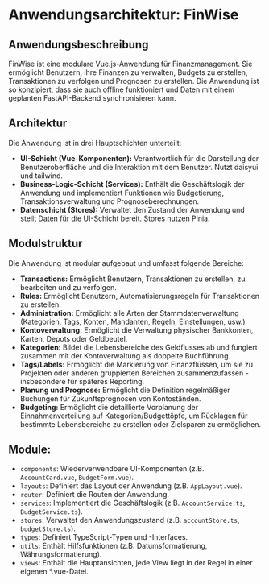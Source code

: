 # Anwendungsarchitektur: FinWise

## Anwendungsbeschreibung

FinWise ist eine modulare Vue.js-Anwendung für Finanzmanagement. Sie ermöglicht Benutzern, ihre Finanzen zu verwalten, Budgets zu erstellen, Transaktionen zu verfolgen und Prognosen zu erstellen. Die Anwendung ist so konzipiert, dass sie auch offline funktioniert und Daten mit einem geplanten FastAPI-Backend synchronisieren kann.

## Architektur

Die Anwendung ist in drei Hauptschichten unterteilt:

*   **UI-Schicht (Vue-Komponenten):** Verantwortlich für die Darstellung der Benutzeroberfläche und die Interaktion mit dem Benutzer. Nutzt daisyui und tailwind.
*   **Business-Logic-Schicht (Services):** Enthält die Geschäftslogik der Anwendung und implementiert Funktionen wie Budgetierung, Transaktionsverwaltung und Prognoseberechnungen.
*   **Datenschicht (Stores):** Verwaltet den Zustand der Anwendung und stellt Daten für die UI-Schicht bereit. Stores nutzen Pinia.

## Modulstruktur

Die Anwendung ist modular aufgebaut und umfasst folgende Bereiche:

* **Transactions:** Ermöglicht Benutzern, Transaktionen zu erstellen, zu bearbeiten und zu verfolgen.
* **Rules:** Ermöglicht Benutzern, Automatisierungsregeln für Transaktionen zu erstellen.
* **Administration:** Ermöglicht alle Arten der Stammdatenverwaltung (Kategorien, Tags, Konten, Mandanten, Regeln, Einstellungen, usw.)
* **Kontoverwaltung:** Ermöglicht die Verwaltung physischer Bankkonten, Karten, Depots oder Geldbeutel.
* **Kategorien:** Bildet die Lebensbereiche des Geldflusses ab und fungiert zusammen mit der Kontoverwaltung als doppelte Buchführung.
* **Tags/Labels:** Ermöglicht die Markierung von Finanzflüssen, um sie zu Projekten oder anderen gruppierten Bereichen zusammenzufassen - insbesondere für späteres Reporting.
* **Planung und Prognose:** Ermöglicht die Definition regelmäßiger Buchungen für Zukunftsprognosen von Kontoständen.
* **Budgeting:** Ermöglicht die detaillierte Vorplanung der Einnahmenverteilung auf Kategorien/Budgettöpfe, um Rücklagen für bestimmte Lebensbereiche zu erstellen oder Zielsparen zu ermöglichen.

## Module:

*   `components`:  Wiederverwendbare UI-Komponenten (z.B. `AccountCard.vue`, `BudgetForm.vue`).
*   `layouts`: Definiert das Layout der Anwendung (z.B. `AppLayout.vue`).
*   `router`: Definiert die Routen der Anwendung.
*   `services`:  Implementiert die Geschäftslogik (z.B. `AccountService.ts`, `BudgetService.ts`).
*   `stores`: Verwaltet den Anwendungszustand (z.B. `accountStore.ts`, `budgetStore.ts`).
*   `types`: Definiert TypeScript-Typen und -Interfaces.
*   `utils`: Enthält Hilfsfunktionen (z.B. Datumsformatierung, Währungsformatierung).
* `views`: Enthält die Hauptansichten, jede View liegt in der Regel in einer eigenen *.vue-Datei.
